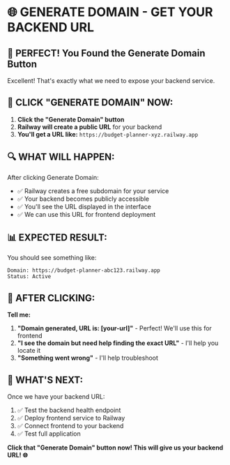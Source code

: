 🌐 GENERATE DOMAIN - GET YOUR BACKEND URL
=======================================

## 🎉 PERFECT! You Found the Generate Domain Button

Excellent! That's exactly what we need to expose your backend service.

## 🚀 CLICK "GENERATE DOMAIN" NOW:

1. **Click the "Generate Domain" button**
2. **Railway will create a public URL** for your backend
3. **You'll get a URL like:** `https://budget-planner-xyz.railway.app`

## 🔍 WHAT WILL HAPPEN:

After clicking Generate Domain:
- ✅ Railway creates a free subdomain for your service
- ✅ Your backend becomes publicly accessible
- ✅ You'll see the URL displayed in the interface
- ✅ We can use this URL for frontend deployment

## 📊 EXPECTED RESULT:

You should see something like:
```
Domain: https://budget-planner-abc123.railway.app
Status: Active
```

## 🎯 AFTER CLICKING:

**Tell me:**
1. **"Domain generated, URL is: [your-url]"** - Perfect! We'll use this for frontend
2. **"I see the domain but need help finding the exact URL"** - I'll help you locate it
3. **"Something went wrong"** - I'll help troubleshoot

## 🚀 WHAT'S NEXT:

Once we have your backend URL:
1. ✅ Test the backend health endpoint
2. ✅ Deploy frontend service to Railway
3. ✅ Connect frontend to your backend
4. ✅ Test full application

**Click that "Generate Domain" button now! This will give us your backend URL! 🌐**